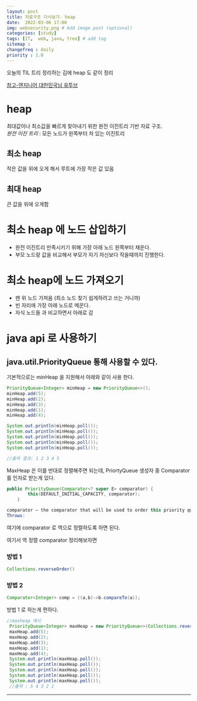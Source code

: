 ```yaml
---
layout: post
title: 자료구조 다시보기- heap
date:  2022-03-06 17:00
img: websecurity.png # Add image post (optional)
categories: [study]
tags: [IT,  web, java, tree] # add tag
sitemap :
changefreq : daily
priority : 1.0
---
```


오늘의 TIL 
트리 정리하는 김에 heap 도 같이 정리  

[참고-엔지니어 대한민국님 유투브](https://www.youtube.com/watch?v=jfwjyJvbbBI&list=PLjSkJdbr_gFY8VgactUs6_Jc9Ke8cPzZP&index=3)

# heap
최대값이나 최소값을 빠르게 찾아내기 위한 완전 이진트리 기반 자료 구조.  
*완전 이진 트리* : 모든 노드가 왼쪽부터 차 있는 이진트리 

## 최소 heap
작은 값을 위에 오게 해서 루트에 가장 작은 값 있음 

## 최대 heap
큰 값을 위에 오게함 

# 최소 heap 에 노드 삽입하기 
- 완전 이진트리 만족시키기 위해 가장 아래 노드 왼쪽부터 채운다.  
- 부모 노드랑 값을 비교해서 부모가 자기 자신보다 작을때까지 진행한다.  

# 최소 heap에 노드 가져오기
- 맨 위 노드 가져옴 (최소 노드 찾기 쉽게하려고 쓰는 거니까)
- 빈 자리에 가장 아래 노드로 메꾼다. 
- 자식 노드들 과 비교하면서 아래로 감   

# java api 로 사용하기  
## java.util.PriorityQueue 통해 사용할 수 있다.  
기본적으로는 minHeap 을 지원해서 아래와 같이 사용 한다. 

~~~java
PriorityQueue<Integer> minHeap = new PriorityQueue<>();
minHeap.add(5);
minHeap.add(2);
minHeap.add(3);
minHeap.add(1);
minHeap.add(4);

System.out.println(minHeap.poll());
System.out.println(minHeap.poll());
System.out.println(minHeap.poll());
System.out.println(minHeap.poll());
System.out.println(minHeap.poll());

//출력 결과: 1 2 3 4 5 
~~~~

MaxHeap 은 이를 반대로 정렬해주면 되는데, PriortyQueue 생성자 중 Comparator 를 인자로 받는게 있다.  

~~~java
public PriorityQueue(Comparator<? super E> comparator) {
        this(DEFAULT_INITIAL_CAPACITY, comparator);
    }

comparator – the comparator that will be used to order this priority queue. If null, the natural ordering of the elements will be used.
Throws:
~~~

여기에 comparator 로 역으로 정렬하도록 하면 된다.  

여기서 역 정렬 comparator 정리해보자면 

### 방법 1 
~~~java
Collections.reverseOrder() 
~~~

### 방법 2
~~~java
Comparator<Integer> comp = ((a,b)->b.compareTo(a));
~~~

방법 1 로 하는게 편하다.  

~~~java
//maxheap 예시
 PriorityQueue<Integer> maxHeap = new PriorityQueue<>(Collections.reverseOrder());
 maxHeap.add(5);
 maxHeap.add(2);
 maxHeap.add(3);
 maxHeap.add(1);
 maxHeap.add(4);
 System.out.println(maxHeap.poll());
 System.out.println(maxHeap.poll());
 System.out.println(maxHeap.poll());
 System.out.println(maxHeap.poll());
 System.out.println(maxHeap.poll());
 //출력 : 5 4 3 2 1
~~~


---

